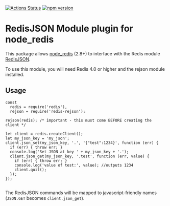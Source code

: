 [![Actions Status](https://github.com/stockholmux/node_redis-rejson/workflows/CI/badge.svg)](https://github.com/stockholmux/node_redis-rejson/actions)
[![npm version](https://badge.fury.io/js/redis-rejson.svg)](https://badge.fury.io/js/redis-rejson)

# RedisJSON Module plugin for node_redis

This package allows [node_redis](https://github.com/NodeRedis/node_redis) (2.8+) to interface with the Redis module [RedisJSON](http://rejson.io/).

To use this module, you will need Redis 4.0 or higher and the rejson module installed.

## Usage

```
const
  redis = require('redis'),
  rejson = require('redis-rejson');

rejson(redis); /* important - this must come BEFORE creating the client */

let client = redis.createClient();
let my_json_key = 'my_json';
client.json_set(my_json_key, '.', '{"test":1234}', function (err) {
  if (err) { throw err; }
  console.log('Set JSON at key ' + my_json_key + '.');
  client.json_get(my_json_key, '.test', function (err, value) {
    if (err) { throw err; }
    console.log('value of test:', value); //outputs 1234
    client.quit();
  });
});


```

The RedisJSON commands will be mapped to javascript-friendly names (`JSON.GET` becomes `client.json_get`).

